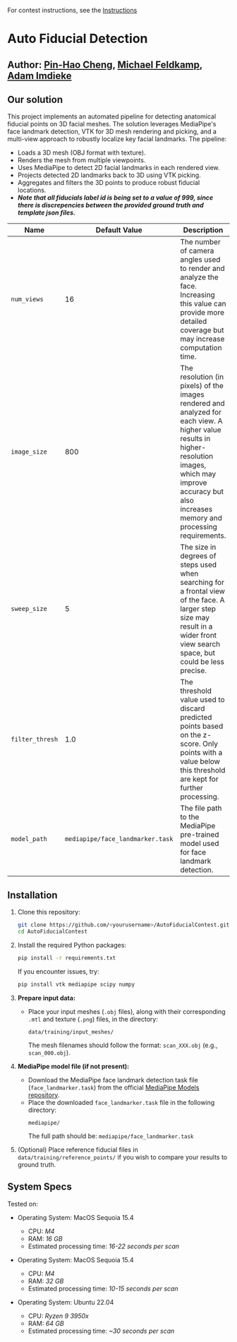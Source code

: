 For contest instructions, see the [Instructions](INSTRUCTIONS.md)

# Auto Fiducial Detection
## Author: [Pin-Hao Cheng](https://github.com/pinhaocheng/), [Michael Feldkamp](https://github.com/mkfeldkamp), [Adam Imdieke](https://github.com/AdamImd)

## Our solution
This project implements an automated pipeline for detecting anatomical fiducial points on 3D facial meshes. The solution leverages MediaPipe's face landmark detection, VTK for 3D mesh rendering and picking, and a multi-view approach to robustly localize key facial landmarks. The pipeline:
- Loads a 3D mesh (OBJ format with texture).
- Renders the mesh from multiple viewpoints.
- Uses MediaPipe to detect 2D facial landmarks in each rendered view.
- Projects detected 2D landmarks back to 3D using VTK picking.
- Aggregates and filters the 3D points to produce robust fiducial locations.
- ***Note that all fiducials label id is being set to a value of 999, since there is discrepencies between the provided ground truth and template json files.***


 | Name         | Default Value | Description                                                                                      |
|--------------|--------------|--------------------------------------------------------------------------------------------------|
| `num_views`  | 16           | The number of camera angles used to render and analyze the face. Increasing this value can provide more detailed coverage but may increase computation time.        |
| `image_size` | 800          | The resolution (in pixels) of the images rendered and analyzed for each view. A higher value results in higher-resolution images, which may improve accuracy but also increases memory and processing requirements.                     |
| `sweep_size` | 5            |  The size in degrees of steps used when searching for a frontal view of the face. A larger step size may result in a wider front view search space, but could be less precise.              |
| `filter_thresh` | 1.0       | The threshold value used to discard predicted points based on the z-score. Only points with a value below this threshold are kept for further processing.            |
| `model_path` | `mediapipe/face_landmarker.task` | The file path to the MediaPipe pre-trained model used for face landmark detection.        |


## Installation
1. Clone this repository:
   ```bash
   git clone https://github.com/<yourusername>/AutoFiducialContest.git
   cd AutoFiducialContest
   ```
2. Install the required Python packages:
   ```bash
   pip install -r requirements.txt
   ```
   If you encounter issues, try:
   ```bash
   pip install vtk mediapipe scipy numpy
   ```

3. **Prepare input data:**
   - Place your input meshes (`.obj` files), along with their corresponding `.mtl` and texture (`.png`) files, in the directory:
     ```
     data/training/input_meshes/
     ```
     The mesh filenames should follow the format: `scan_XXX.obj` (e.g., `scan_000.obj`).

4. **MediaPipe model file (if not present):**
   - Download the MediaPipe face landmark detection task file (`face_landmarker.task`) from the official [MediaPipe Models repository](https://developers.google.com/mediapipe/solutions/vision/face_landmarker#models).
   - Place the downloaded `face_landmarker.task` file in the following directory:
     ```
     mediapipe/
     ```
     The full path should be: `mediapipe/face_landmarker.task`

5. (Optional) Place reference fiducial files in `data/training/reference_points/` if you wish to compare your results to ground truth.



## System Specs
Tested on:
- Operating System: MacOS Sequoia 15.4
   - CPU: *M4*
   - RAM: *16 GB*
   - Estimated processing time: *16-22 seconds per scan*

- Operating System: MacOS Sequoia 15.4
   - CPU: *M4*
   - RAM: *32 GB*
   - Estimated processing time: *10-15 seconds per scan*


 - Operating System: Ubuntu 22.04
   - CPU: *Ryzen 9 3950x*
   - RAM: *64 GB*
   - Estimated processing time: *~30 seconds per scan*
   
